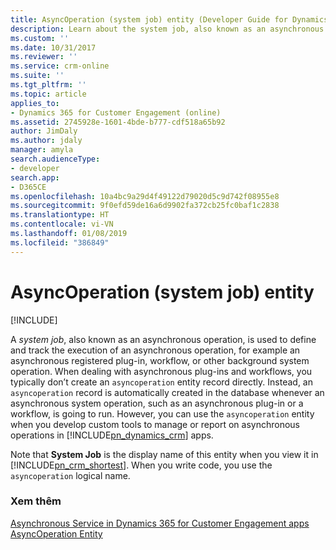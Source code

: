 ```yaml
---
title: AsyncOperation (system job) entity (Developer Guide for Dynamics 365 for Customer Engagement apps)| MicrosoftDocs
description: Learn about the system job, also known as an asynchronous operation, is used to define and track the execution of an asynchronous operation, for example an asynchronous registered plug-in, workflow, or other background system operation.
ms.custom: ''
ms.date: 10/31/2017
ms.reviewer: ''
ms.service: crm-online
ms.suite: ''
ms.tgt_pltfrm: ''
ms.topic: article
applies_to:
- Dynamics 365 for Customer Engagement (online)
ms.assetid: 2745928e-1601-4bde-b777-cdf518a65b92
author: JimDaly
ms.author: jdaly
manager: amyla
search.audienceType:
- developer
search.app:
- D365CE
ms.openlocfilehash: 10a4bc9a29d4f49122d79020d5c9d742f08955e8
ms.sourcegitcommit: 9f0efd59de16a6d9902fa372cb25fc0baf1c2838
ms.translationtype: HT
ms.contentlocale: vi-VN
ms.lasthandoff: 01/08/2019
ms.locfileid: "386849"
---
```

# <a name="asyncoperation-system-job-entity"></a>AsyncOperation (system job) entity

[!INCLUDE[](../includes/cc_applies_to_update_9_0_0.md)]

A *system job*, also known as an asynchronous operation, is used to define and track the execution of an asynchronous operation, for example an asynchronous registered plug-in, workflow, or other background system operation. When dealing with asynchronous plug-ins and workflows, you typically don’t create an `asyncoperation` entity record directly. Instead, an `asyncoperation` record is automatically created in the database whenever an asynchronous system operation, such as an asynchronous plug-in or a workflow, is going to run. However, you can use the `asyncoperation` entity when you develop custom tools to manage or report on asynchronous operations in [!INCLUDE[pn_dynamics_crm](../includes/pn-dynamics-crm.md)] apps.  
  
 Note that **System Job** is the display name of this entity when you view it in [!INCLUDE[pn_crm_shortest](../includes/pn-crm-shortest.md)]. When you write code, you use the `asyncoperation` logical name.  
  
### <a name="see-also"></a>Xem thêm  
 [Asynchronous Service in Dynamics 365 for Customer Engagement apps](asynchronous-service.md)   
 [AsyncOperation Entity](entities/asyncoperation.md) 
